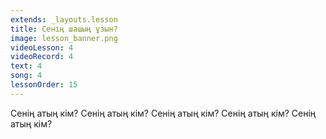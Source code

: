 ```yaml
---
extends: _layouts.lesson
title: Сенің шашың ұзын?
image: lesson_banner.png
videoLesson: 4
videoRecord: 4
text: 4
song: 4
lessonOrder: 15
---
```


Сенің атың кім?
Сенің атың кім?
Сенің атың кім?
Сенің атың кім?
Сенің атың кім?
